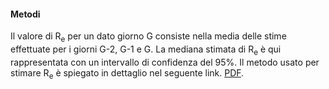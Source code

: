 <h4>Metodi</h4>

Il valore di R<sub>e</sub> per un dato giorno G consiste nella media delle stime effettuate per i giorni G-2, G-1 e G. La mediana stimata di R<sub>e</sub> è qui rappresentata con un intervallo di confidenza del 95%. Il metodo usato per stimare R<sub>e</sub> è spiegato in dettaglio nel seguente link. [PDF](https://smw.ch/article/doi/smw.2020.20271).
